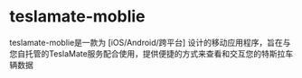 # teslamate-moblie
teslamate-moblie是一款为 [iOS/Android/跨平台] 设计的移动应用程序，旨在与您自托管的TeslaMate服务配合使用，提供便捷的方式来查看和交互您的特斯拉车辆数据
